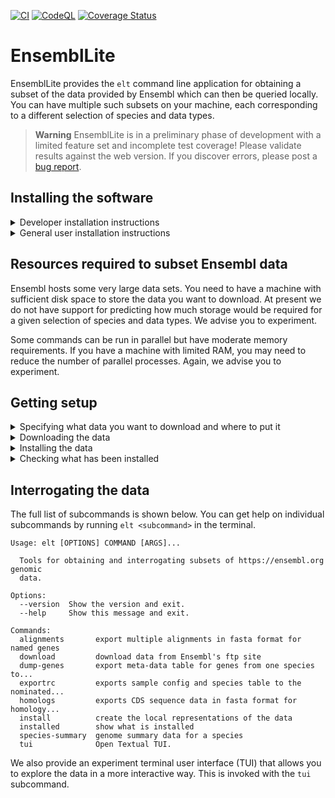 [![CI](https://github.com/cogent3/EnsemblLite/actions/workflows/testing_develop.yml/badge.svg)](https://github.com/cogent3/EnsemblLite/actions/workflows/testing_develop.yml)
[![CodeQL](https://github.com/cogent3/EnsemblLite/actions/workflows/codeql.yml/badge.svg)](https://github.com/cogent3/EnsemblLite/actions/workflows/codeql.yml)
[![Coverage Status](https://coveralls.io/repos/github/cogent3/EnsemblLite/badge.svg?branch=develop)](https://coveralls.io/github/cogent3/EnsemblLite?branch=develop)

# EnsemblLite

EnsemblLite provides the `elt` command line application for obtaining a subset of the data provided by Ensembl which can then be queried locally. You can have multiple such subsets on your machine, each corresponding to a different selection of species and data types.

> **Warning**
> EnsemblLite is in a preliminary phase of development with a limited feature set and incomplete test coverage! Please validate results against the web version. If you discover errors, please post a [bug report](https://github.com/cogent3/EnsemblLite/issues).

## Installing the software

<details>
  <summary>Developer installation instructions</summary>
  Fork the repo and clone your fork to your local machine. In the terminal, create either a python virtual environment or a new conda environment and activate it. In that virtual environment

  ```
  $ pip install flit
  ```

  Then do the flit version of a "developer install". (It is basically creating a symlink to the repos source directory.)

  ```
  $ flit install -s --python `which python`
  ```
</details>

<details>
  <summary>General user installation instructions</summary>

  We have not yet released on pypi. We will provide instructions here for a Docker based installation soon!
</details>

## Resources required to subset Ensembl data

Ensembl hosts some very large data sets. You need to have a machine with sufficient disk space to store the data you want to download. At present we do not have support for predicting how much storage would be required for a given selection of species and data types. We advise you to experiment.

Some commands can be run in parallel but have moderate memory requirements. If you have a machine with limited RAM, you may need to reduce the number of parallel processes. Again, we advise you to experiment.

## Getting setup

<details>
  <summary>Specifying what data you want to download and where to put it</summary>

  We use a plain text file to indicate the Ensembl domain, release and types of genomic data to download. Start by using the `exportrc` subcommand.

  <!-- [[[cog
  import cog
  from ensembl_lite import cli
  from click.testing import CliRunner
  runner = CliRunner()
  result = runner.invoke(cli.main, ["exportrc", "--help"])
  help = result.output.replace("Usage: main", "Usage: elt")
  cog.out(
      "```\n{}\n```".format(help)
  )
  ]]] -->
  ```
  Usage: elt exportrc [OPTIONS]

    exports sample config and species table to the nominated path

  Options:
    -o, --outpath PATH  Path to directory to export all rc contents.
    --help              Show this message and exit.

  ```
  <!-- [[[end]]] -->

  ```shell
  $ elt exportrc -o ~/Desktop/Outbox/ensembl_download
  ```
  This command creates a `ensembl_download` download directory and writes two plain text files into it:

  1. `species.tsv`: contains the Latin names, common names etc... of the species accessible at ensembl.org website.
  2. `sample.cfg`: a sample configuration file that you can edit to specify the data you want to download.

  The latter file includes comments on how to edit it in order to specify the genomic resources that you want.
</details>

<details>
  <summary>Downloading the data</summary>
  Downloads the data indicated in the config file to a local directory.

  <!-- [[[cog
  import cog
  from ensembl_lite import cli
  from click.testing import CliRunner
  runner = CliRunner()
  result = runner.invoke(cli.main, ["download", "--help"])
  help = result.output.replace("Usage: main", "Usage: elt")
  cog.out(
      "```\n{}\n```".format(help)
  )
  ]]] -->
  ```
  Usage: elt download [OPTIONS]

    download data from Ensembl's ftp site

  Options:
    -c, --configpath PATH  Path to config file specifying databases, (only species
                           or compara at present).
    -d, --debug            Maximum verbosity, and reduces number of downloads,
                           etc...
    -v, --verbose
    --help                 Show this message and exit.

  ```
  <!-- [[[end]]] -->

  For a config file named `config.cfg`, the download command would be:

  ```shell
  $ cd to/directory/with/config.cfg
  $ elt download -c config.cfg
  ```

  > **Note**
  > Downloads can be interrupted and resumed. The software deletes partially downloaded files.

The download creates a new `.cfg` file inside the download directory. This file is used by the `install` command.

</details>

<details>
  <summary>Installing the data</summary>
  
  <!-- [[[cog
  import cog
  from ensembl_lite import cli
  from click.testing import CliRunner
  runner = CliRunner()
  result = runner.invoke(cli.main, ["install", "--help"])
  help = result.output.replace("Usage: main", "Usage: elt")
  cog.out(
      "```\n{}\n```".format(help)
  )
  ]]] -->
  ```
  Usage: elt install [OPTIONS]

    create the local representations of the data

  Options:
    -d, --download PATH       Path to local download directory containing a cfg
                              file.
    -np, --num_procs INTEGER  Number of procs to use.  [default: 1]
    -f, --force_overwrite     Overwrite existing data.
    -v, --verbose
    --help                    Show this message and exit.

  ```
  <!-- [[[end]]] -->

The following command uses 2 CPUs and has been safe on systems with only 16GB of RAM for 10 primate genomes, including homology data and whole genome:

```shell
$ cd to/directory/with/downloaded_data
$ elt install -d downloaded_data -np 2
```

</details>

<details>
  <summary>Checking what has been installed</summary>
  
  <!-- [[[cog
  import cog
  from ensembl_lite import cli
  from click.testing import CliRunner
  runner = CliRunner()
  result = runner.invoke(cli.main, ["installed", "--help"])
  help = result.output.replace("Usage: main", "Usage: elt")
  cog.out(
      "```\n{}\n```".format(help)
  )
  ]]] -->
  ```
  Usage: elt installed [OPTIONS]

    show what is installed

  Options:
    -i, --installed TEXT  Path to root directory of an installation.  [required]
    --help                Show this message and exit.

  ```
  <!-- [[[end]]] -->

</details>

## Interrogating the data

The full list of subcommands is shown below. You can get help on individual subcommands by running `elt <subcommand>` in the terminal.

  <!-- [[[cog
  import cog
  from ensembl_lite import cli
  from click.testing import CliRunner
  runner = CliRunner()
  result = runner.invoke(cli.main)
  help = result.output.replace("Usage: main", "Usage: elt")
  cog.out(
      "```\n{}\n```".format(help)
  )
  ]]] -->
  ```
  Usage: elt [OPTIONS] COMMAND [ARGS]...

    Tools for obtaining and interrogating subsets of https://ensembl.org genomic
    data.

  Options:
    --version  Show the version and exit.
    --help     Show this message and exit.

  Commands:
    alignments       export multiple alignments in fasta format for named genes
    download         download data from Ensembl's ftp site
    dump-genes       export meta-data table for genes from one species to...
    exportrc         exports sample config and species table to the nominated...
    homologs         exports CDS sequence data in fasta format for homology...
    install          create the local representations of the data
    installed        show what is installed
    species-summary  genome summary data for a species
    tui              Open Textual TUI.

  ```
  <!-- [[[end]]] -->

We also provide an experiment terminal user interface (TUI) that allows you to explore the data in a more interactive way. This is invoked with the `tui` subcommand.
